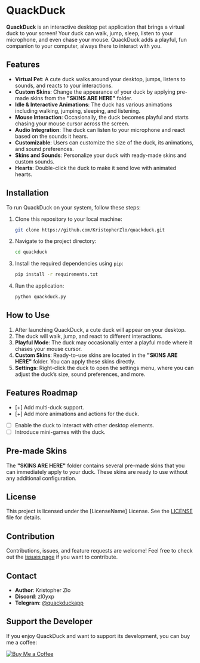 # QuackDuck

**QuackDuck** is an interactive desktop pet application that brings a virtual duck to your screen! Your duck can walk, jump, sleep, listen to your microphone, and even chase your mouse. QuackDuck adds a playful, fun companion to your computer, always there to interact with you.

## Features

- **Virtual Pet**: A cute duck walks around your desktop, jumps, listens to sounds, and reacts to your interactions.
- **Custom Skins**: Change the appearance of your duck by applying pre-made skins from the **"SKINS ARE HERE"** folder.
- **Idle & Interactive Animations**: The duck has various animations including walking, jumping, sleeping, and listening.
- **Mouse Interaction**: Occasionally, the duck becomes playful and starts chasing your mouse cursor across the screen.
- **Audio Integration**: The duck can listen to your microphone and react based on the sounds it hears.
- **Customizable**: Users can customize the size of the duck, its animations, and sound preferences.
- **Skins and Sounds**: Personalize your duck with ready-made skins and custom sounds.
- **Hearts**: Double-click the duck to make it send love with animated hearts.

## Installation

To run QuackDuck on your system, follow these steps:

1. Clone this repository to your local machine:

   ```bash
   git clone https://github.com/KristopherZlo/quackduck.git
   ```

2. Navigate to the project directory:

   ```bash
   cd quackduck
   ```

3. Install the required dependencies using `pip`:

   ```bash
   pip install -r requirements.txt
   ```

4. Run the application:

   ```bash
   python quackduck.py
   ```

## How to Use

1. After launching QuackDuck, a cute duck will appear on your desktop.
2. The duck will walk, jump, and react to different interactions.
3. **Playful Mode**: The duck may occasionally enter a playful mode where it chases your mouse cursor.
4. **Custom Skins**: Ready-to-use skins are located in the **"SKINS ARE HERE"** folder. You can apply these skins directly.
5. **Settings**: Right-click the duck to open the settings menu, where you can adjust the duck’s size, sound preferences, and more.

## Features Roadmap

- [+] Add multi-duck support.
- [+] Add more animations and actions for the duck.
- [ ] Enable the duck to interact with other desktop elements.
- [ ] Introduce mini-games with the duck.

## Pre-made Skins

The **"SKINS ARE HERE"** folder contains several pre-made skins that you can immediately apply to your duck. These skins are ready to use without any additional configuration.

## License

This project is licensed under the [LicenseName] License. See the [LICENSE](./License) file for details.

## Contribution

Contributions, issues, and feature requests are welcome! Feel free to check out the [issues page](https://github.com/KristopherZlo/quackduck/issues) if you want to contribute.

## Contact

- **Author**: Kristopher Zlo
- **Discord**: zl0yxp
- **Telegram**: [@quackduckapp](https://t.me/quackduckapp)

## Support the Developer

If you enjoy QuackDuck and want to support its development, you can buy me a coffee:

[![Buy Me a Coffee](https://www.buymeacoffee.com/assets/img/custom_images/yellow_img.png)](https://www.buymeacoffee.com/zl0yxp)